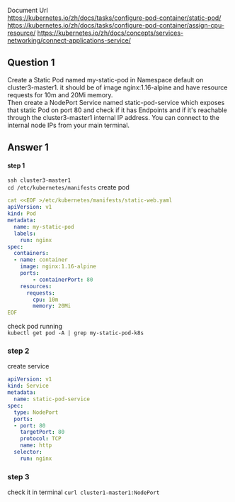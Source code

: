 Document Url  
https://kubernetes.io/zh/docs/tasks/configure-pod-container/static-pod/
https://kubernetes.io/zh/docs/tasks/configure-pod-container/assign-cpu-resource/
https://kubernetes.io/zh/docs/concepts/services-networking/connect-applications-service/
## Question 1
Create a Static Pod named my-static-pod in Namespace default on cluster3-master1. it should be of image nginx:1.16-alpine and have resource requests for 10m and 20Mi memory.  
Then create a NodePort Service named static-pod-service which exposes that static Pod on port 80 and check if it has Endpoints and if it's reachable through the cluster3-master1 internal IP address. You can connect to the internal node IPs from your main terminal.
## Answer 1
#### step 1
`ssh cluster3-master1`  
`cd /etc/kubernetes/manifests`
create pod  
```yaml
cat <<EOF >/etc/kubernetes/manifests/static-web.yaml
apiVersion: v1
kind: Pod
metadata:
  name: my-static-pod
  labels:
    run: nginx
spec:
  containers:
  - name: container
    image: nginx:1.16-alpine
    ports:
        - containerPort: 80
    resources:
      requests:
        cpu: 10m
        memory: 20Mi
EOF
```
check pod running  
`kubectl get pod -A | grep my-static-pod-k8s`
### step 2
create service
```yaml
apiVersion: v1
kind: Service
metadata:
  name: static-pod-service
spec:
  type: NodePort
  ports:
  - port: 80
    targetPort: 80
    protocol: TCP
    name: http
  selector:
    run: nginx
```
### step 3
check it in terminal
`curl cluster1-master1:NodePort`